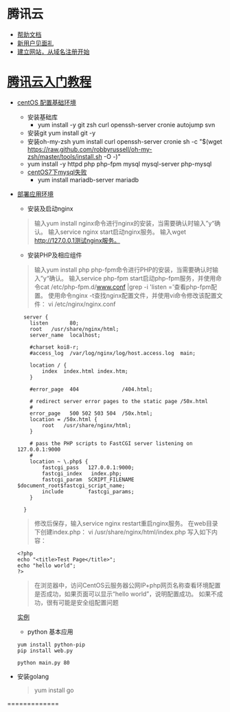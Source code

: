 
# 腾讯云
  * [帮助文档](https://www.qcloud.com/document/product/213/2936)
  * [新用户见面礼](https://www.qcloud.com/act/newuser)
  * [建立网站，从域名注册开始](https://dnspod.qcloud.com/?from=finishReg)

# [腾讯云入门教程](http://bbs.qcloud.com/forum.php?mod=viewthread&utm_campaign=ZhanNeiXin&tid=2387&extra=page=1)
  * [centOS 配置基础环境](http://bbs.qcloud.com/thread-1316-1-1.html)
    * 安装基础库
      - yum install -y git zsh curl openssh-server cronie autojump svn
    * 安装git
      yum install git -y
    * 安装oh-my-zsh
      yum install curl openssh-server cronie
      sh -c "$(wget https://raw.github.com/robbyrussell/oh-my-zsh/master/tools/install.sh -O -)"
    * yum install -y httpd php php-fpm mysql mysql-server php-mysql
    * [centOS7下mysql失败](http://www.cnblogs.com/starof/p/4680083.html)
      * yum install mariadb-server mariadb

  * [部署应用环境](https://www.qcloud.com/document/product/213/2975)
    * 安装及启动nginx

    > 输入yum install nginx命令进行nginx的安装，当需要确认时输入”y“确认。
      输入service nginx start启动nginx服务。
      输入wget http://127.0.0.1测试nginx服务。

    * 安装PHP及相应组件

    > 输入yum install php php-fpm命令进行PHP的安装，当需要确认时输入”y“确认。
      输入service php-fpm start启动php-fpm服务，并使用命令cat /etc/php-fpm.d/www.conf |grep -i 'listen ='查看php-fpm配置。
      使用命令nginx -t查找nginx配置文件，并使用vi命令修改该配置文件：
      vi /etc/nginx/nginx.conf

      ```
        server {
          listen       80;
          root   /usr/share/nginx/html;
          server_name  localhost;

          #charset koi8-r;
          #access_log  /var/log/nginx/log/host.access.log  main;

          location / {
              index  index.html index.htm;
          }

          #error_page  404              /404.html;

          # redirect server error pages to the static page /50x.html
          #
          error_page   500 502 503 504  /50x.html;
          location = /50x.html {
              root   /usr/share/nginx/html;
          }

          # pass the PHP scripts to FastCGI server listening on 127.0.0.1:9000
          #
          location ~ \.php$ {
              fastcgi_pass   127.0.0.1:9000;
              fastcgi_index   index.php;
              fastcgi_param  SCRIPT_FILENAME  $document_root$fastcgi_script_name;
              include        fastcgi_params;
          }

        }

      ```

    > 修改后保存，输入service nginx restart重启nginx服务。
      在web目录下创建index.php：
      vi /usr/share/nginx/html/index.php
      写入如下内容：

      ```
      <?php
      echo "<title>Test Page</title>";
      echo "hello world";
      ?>
      ```

    > 在浏览器中，访问CentOS云服务器公网IP+php网页名称查看环境配置是否成功，如果页面可以显示“hello world”，说明配置成功。
    如果不成功，很有可能是安全组配置问题

    [实例](http://zajitangzhai.me/index.php)

    * python 基本应用
    ```
    yum install python-pip
    pip install web.py

    python main.py 80
    ```


















  * 安装golang
    > yum install go































=============
